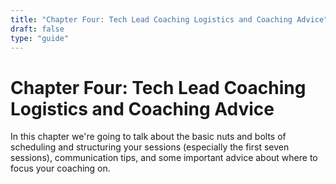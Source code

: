 ```yaml
---
title: "Chapter Four: Tech Lead Coaching Logistics and Coaching Advice"
draft: false
type: "guide"
---
```


# Chapter Four: Tech Lead Coaching Logistics and Coaching Advice

In this chapter we're going to talk about the basic nuts and bolts of scheduling and structuring your sessions (especially the first seven sessions), communication tips, and some important advice about where to focus your coaching on.

## 

## 

## 

## 



